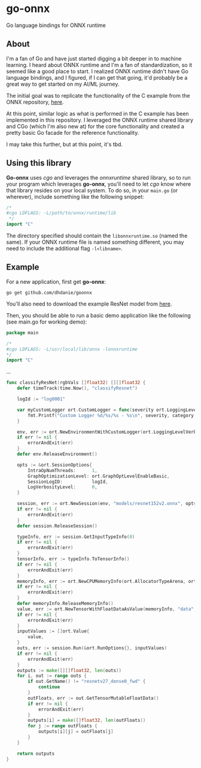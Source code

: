 # go-onnx

Go language bindings for ONNX runtime

## About
I'm a fan of Go and have just started digging a bit deeper in to machine learning.  I heard about ONNX runtime and I'm
a fan of standardization, so it seemed like a good place to start.  I realized ONNX runtime didn't have Go language
bindings, and I figured, if I can get that going, it'd probably be a great way to get started on my AI/ML journey.

The initial goal was to replicate the functionality of the C example from the ONNX repository,
[here](https://github.com/microsoft/onnxruntime/blob/master/csharp/test/Microsoft.ML.OnnxRuntime.EndToEndTests.Capi/C_Api_Sample.cpp).

At this point, similar logic as what is performed in the C example has been implemented in this repository.  I
leveraged the ONNX runtime shared library and CGo (which I'm also new at) for the core functionality and created a
pretty basic Go facade for the reference functionality.

I may take this further, but at this point, it's tbd.

## Using this library
**Go-onnx** uses *cgo* and leverages the *onnxruntime* shared library, so to run your program which leverages
**go-onnx**, you'll need to let *cgo* know where that library resides on your local system.  To do so, in your `main.go`
(or wherever), include something like the following snippet:

```go
/*
#cgo LDFLAGS: -L/path/to/onnx/runtime/lib
 */
import "C"
```

The directory specified should contain the `libonnxruntime.so` (named the same).  If your ONNX runtime file is named
something different, you may need to include the additional flag `-l<libname>`.

## Example
For a new application, first get **go-onnx**:

`go get github.com/dhdanie/goonnx`

You'll also need to download the example ResNet model from [here](https://s3.amazonaws.com/onnx-model-zoo/resnet/resnet152v2/resnet152v2.onnx).

Then, you should be able to run a basic demo application like the following (see main.go for working demo):

```go
package main

/*
#cgo LDFLAGS: -L/usr/local/lib/onnx -lonnxruntime
*/
import "C"
```
...
```go
func classifyResNet(rgbVals []float32) [][]float32 {
	defer timeTrack(time.Now(), "classifyResnet")

	logId := "log0001"

	var myCustomLogger ort.CustomLogger = func(severity ort.LoggingLevel, category string, codeLocation string, message string) {
		fmt.Printf("Custom Logger %d/%s/%s - %s\n", severity, category, codeLocation, message)
	}

	env, err := ort.NewEnvironmentWithCustomLogger(ort.LoggingLevelVerbose, logId, myCustomLogger)
	if err != nil {
		errorAndExit(err)
	}
	defer env.ReleaseEnvironment()

	opts := &ort.SessionOptions{
		IntraOpNumThreads:      1,
		GraphOptimizationLevel: ort.GraphOptLevelEnableBasic,
		SessionLogID:           logId,
		LogVerbosityLevel:      0,
	}

	session, err := ort.NewSession(env, "models/resnet152v2.onnx", opts)
	if err != nil {
		errorAndExit(err)
	}
	defer session.ReleaseSession()

	typeInfo, err := session.GetInputTypeInfo(0)
	if err != nil {
		errorAndExit(err)
	}
	tensorInfo, err := typeInfo.ToTensorInfo()
	if err != nil {
		errorAndExit(err)
	}
	memoryInfo, err := ort.NewCPUMemoryInfo(ort.AllocatorTypeArena, ort.MemTypeDefault)
	if err != nil {
		errorAndExit(err)
	}
	defer memoryInfo.ReleaseMemoryInfo()
	value, err := ort.NewTensorWithFloatDataAsValue(memoryInfo, "data", rgbVals, tensorInfo)
	if err != nil {
		errorAndExit(err)
	}
	inputValues := []ort.Value{
		value,
	}
	outs, err := session.Run(&ort.RunOptions{}, inputValues)
	if err != nil {
		errorAndExit(err)
	}
	outputs := make([][]float32, len(outs))
	for i, out := range outs {
		if out.GetName() != "resnetv27_dense0_fwd" {
			continue
		}
		outFloats, err := out.GetTensorMutableFloatData()
		if err != nil {
			errorAndExit(err)
		}
		outputs[i] = make([]float32, len(outFloats))
		for j := range outFloats {
			outputs[i][j] = outFloats[j]
		}
	}

	return outputs
}
```